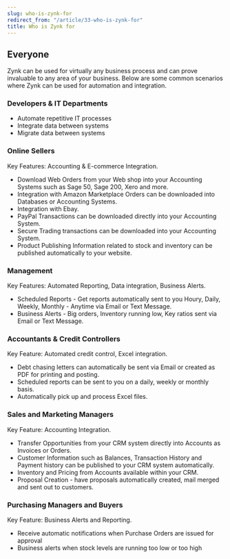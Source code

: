 ```yaml
---
slug: who-is-zynk-for
redirect_from: "/article/33-who-is-zynk-for"
title: Who is Zynk for
---
```

## Everyone
Zynk can be used for virtually any business process and can prove invaluable to any area of your business. Below are some common scenarios where Zynk can be used for automation and integration.

### Developers & IT Departments
 * Automate repetitive IT processes
 * Integrate data between systems
 * Migrate data between systems

### Online Sellers
Key Features: Accounting & E-commerce Integration.

 * Download Web Orders from your Web shop into your Accounting Systems such as Sage 50, Sage 200, Xero and more.
 * Integration with Amazon Marketplace Orders can be downloaded into Databases or Accounting Systems.
 * Integration with Ebay.
 * PayPal Transactions can be downloaded directly into your Accounting System.
 * Secure Trading transactions can be downloaded into your Accounting System.
 * Product Publishing Information related to stock and inventory can be published automatically to your website.

### Management
Key Features: Automated Reporting, Data integration, Business Alerts.

 * Scheduled Reports - Get reports automatically sent to you Houry, Daily, Weekly, Monthly - Anytime via Email or Text Message.
 * Business Alerts - Big orders, Inventory running low, Key ratios sent via Email or Text Message.

### Accountants & Credit Controllers
Key Feature: Automated credit control, Excel integration.

 * Debt chasing letters can automatically be sent via Email or created as PDF for printing and posting.
 * Scheduled reports can be sent to you on a daily, weekly or monthly basis.
 * Automatically pick up and process Excel files.

### Sales and Marketing Managers
Key Feature: Accounting Integration.

 * Transfer Opportunities from your CRM system directly into Accounts as Invoices or Orders.
 * Customer Information such as Balances, Transaction History and Payment history can be published to your CRM system automatically.
 * Inventory and Pricing from Accounts available within your CRM.
 * Proposal Creation - have proposals automatically created, mail merged and sent out to customers.

### Purchasing Managers and Buyers
Key Feature: Business Alerts and Reporting.

 * Receive automatic notifications when Purchase Orders are issued for approval
 * Business alerts when stock levels are running too low or too high